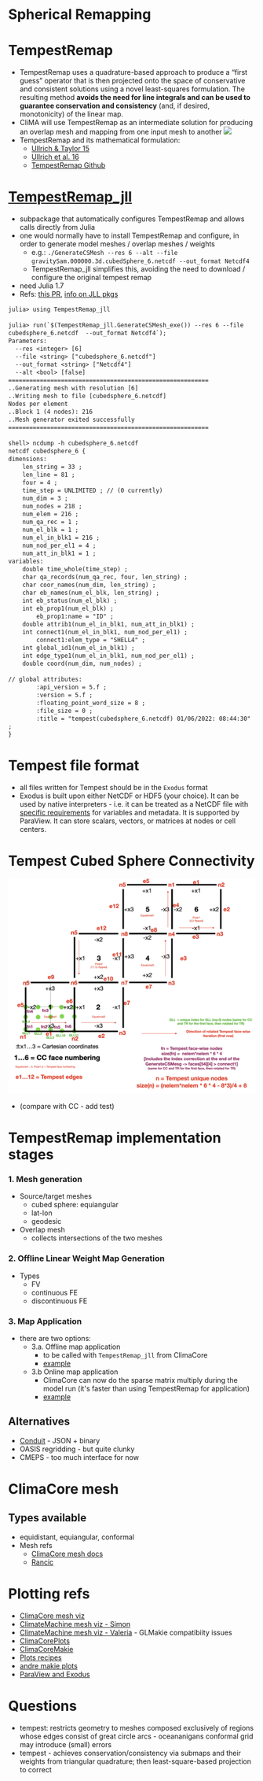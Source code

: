 # **Spherical Remapping**

# TempestRemap
- TempestRemap uses a quadrature-based approach to produce a “first guess” operator that is then projected onto the space of conservative and consistent solutions using a novel least-squares formulation. The resulting method **avoids the need for line integrals and can be used to guarantee conservation and consistency** (and, if desired, monotonicity) of the linear map.
- CliMA will use TempestRemap as an intermediate solution for producing an overlap mesh and mapping from one input mesh to another
![](figures/tempest_cc_pipeline.png)
- TempestRemap and its mathematical formulation:
	- [Ullrich & Taylor 15](https://journals.ametsoc.org/view/journals/mwre/143/6/mwr-d-14-00343.1.xml )
	- [Ullrich et al. 16](https://journals.ametsoc.org/view/journals/mwre/144/4/mwr-d-15-0301.1.xml)
	- [TempestRemap Github](https://github.com/ClimateGlobalChange/tempestremap)

# [TempestRemap_jll](https://github.com/JuliaPackaging/Yggdrasil/tree/master/T/TempestRemap)
- subpackage that automatically configures TempestRemap and allows calls directly from Julia
- one would normally have to install TempestRemap and configure, in order to generate model meshes / overlap meshes / weights
	- e.g.: `./GenerateCSMesh --res 6 --alt --file gravitySam.000000.3d.cubedSphere_6.netcdf --out_format Netcdf4`
	- TempestRemap_jll simplifies this, avoiding the need to download / configure the original tempest remap 
- need Julia 1.7 
- Refs: [this PR](https://github.com/JuliaPackaging/Yggdrasil/pull/4174), [info on JLL pkgs](https://docs.binarybuilder.org/stable/jll/)
```
julia> using TempestRemap_jll

julia> run(`$(TempestRemap_jll.GenerateCSMesh_exe()) --res 6 --file cubedsphere_6.netcdf  --out_format Netcdf4`);
Parameters:
  --res <integer> [6] 
  --file <string> ["cubedsphere_6.netcdf"] 
  --out_format <string> ["Netcdf4"] 
  --alt <bool> [false] 
=========================================================
..Generating mesh with resolution [6]
..Writing mesh to file [cubedsphere_6.netcdf] 
Nodes per element
..Block 1 (4 nodes): 216
..Mesh generator exited successfully
=========================================================

shell> ncdump -h cubedsphere_6.netcdf
netcdf cubedsphere_6 {
dimensions:
	len_string = 33 ;
	len_line = 81 ;
	four = 4 ;
	time_step = UNLIMITED ; // (0 currently)
	num_dim = 3 ;
	num_nodes = 218 ;
	num_elem = 216 ;
	num_qa_rec = 1 ;
	num_el_blk = 1 ;
	num_el_in_blk1 = 216 ;
	num_nod_per_el1 = 4 ;
	num_att_in_blk1 = 1 ;
variables:
	double time_whole(time_step) ;
	char qa_records(num_qa_rec, four, len_string) ;
	char coor_names(num_dim, len_string) ;
	char eb_names(num_el_blk, len_string) ;
	int eb_status(num_el_blk) ;
	int eb_prop1(num_el_blk) ;
		eb_prop1:name = "ID" ;
	double attrib1(num_el_in_blk1, num_att_in_blk1) ;
	int connect1(num_el_in_blk1, num_nod_per_el1) ;
		connect1:elem_type = "SHELL4" ;
	int global_id1(num_el_in_blk1) ;
	int edge_type1(num_el_in_blk1, num_nod_per_el1) ;
	double coord(num_dim, num_nodes) ;

// global attributes:
		:api_version = 5.f ;
		:version = 5.f ;
		:floating_point_word_size = 8 ;
		:file_size = 0 ;
		:title = "tempest(cubedsphere_6.netcdf) 01/06/2022: 08:44:30" ;
}
```

# Tempest file format
- all files written for Tempest should be in the `Exodus` format
- Exodus is built upon either NetCDF or HDF5 (your choice). It can be used by native interpreters - i.e. it can be treated as a NetCDF file with [specific requirements](https://www.osti.gov/servlets/purl/6902151) for variables and metadata. It is supported by ParaView. It can store scalars, vectors, or matrices at nodes or cell centers.

# Tempest Cubed Sphere Connectivity
![](../figures/tempest_mesh.png)
- (compare with CC - add test)

# TempestRemap implementation stages
### 1. Mesh generation
- Source/target meshes
	- cubed sphere: equiangular
	- lat-lon
	- geodesic
- Overlap mesh
	- collects intersections of the two meshes

### 2. Offline Linear Weight Map Generation
- Types 
	- FV
	- continuous FE
	- discontinuous FE


### 3. Map Application
- there are two options:
	- 3.a. Offline map application
		- to be called with `TempestRemap_jll` from ClimaCore
		- [example](https://github.com/CliMA/ClimaCore.jl/blob/main/lib/ClimaCoreTempestRemap/test/netcdf.jl#L62)
	- 3.b Online map application
		- ClimaCore can now do the sparse matrix multiply during the model run (it's faster than using TempestRemap for application)
		- [example](https://github.com/CliMA/ClimaCore.jl/blob/sb/online-sphere-remap/lib/ClimaCoreTempestRemap/test/online_remap.jl)

## Alternatives
- [Conduit](https://llnl-conduit.readthedocs.io/en/latest/blueprint_mesh.html) - JSON + binary
- OASIS regridding - but quite clunky
- CMEPS - too much interface for now

# ClimaCore mesh

## Types available
- equidistant, equiangular, conformal 
- Mesh refs
	- [ClimaCore mesh docs](https://clima.github.io/ClimaCore.jl/dev/api/#Meshes
	)
	- [Rancic](https://journals.ametsoc.org/view/journals/mwre/145/3/mwr-d-16-0178.1.xml)

# Plotting refs
- [ClimaCore mesh viz](https://gist.github.com/LenkaNovak/b9c4ea8906bd7a9452b0b4c11bda9dee)
- [ClimateMachine mesh viz - Simon](https://gist.github.com/simonbyrne/968fdc39e1e94542bda3b2cf574c6a93)
- [ClimateMachine mesh viz - Valeria](https://gist.github.com/valeriabarra/e92f165008492b3208e2110672a3cef3) - GLMakie compatibiity issues
- [ClimaCorePlots](https://github.com/CliMA/ClimaCore.jl/tree/main/lib/ClimaCorePlots#climacoreplots)
- [ClimaCoreMakie](https://github.com/CliMA/ClimaCore.jl/blob/4b9c60192ea6963e6794dfa42f0f2d1b1bbe6825/lib/ClimaCoreMakie/README.md)
- [Plots recipes](https://docs.juliaplots.org/latest/recipes/)
- [andre makie plots](https://github.com/LenkaNovak/earth_system_modelling_guide/blob/main/numerical_design/mesh/ClimateMachineGridInitStateViz.ipynb)
- [ParaView and Exodus](https://discourse.paraview.org/t/which-file-format-is-right-for-me/6633/2)

# Questions
- tempest: restricts geometry to meshes composed exclusively of regions whose edges consist of great circle arcs - oceananigans conformal grid may introduce (small) errors
- tempest - achieves conservation/consistency via submaps and their weights from triangular quadrature; then least-square-based projection to correct

